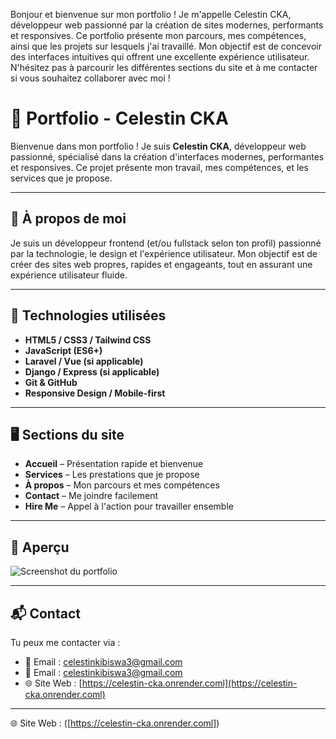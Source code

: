 Bonjour et bienvenue sur mon portfolio ! Je m'appelle Celestin CKA, 
développeur web passionné par la création de sites modernes, 
performants et responsives. Ce portfolio présente mon parcours, 
mes compétences, ainsi que les projets sur lesquels j'ai travaillé. 
Mon objectif est de concevoir des interfaces intuitives qui offrent une excellente expérience utilisateur. 
N'hésitez pas à parcourir les différentes sections du site et à me contacter si vous souhaitez collaborer avec moi !


# 💼 Portfolio - Celestin CKA

Bienvenue dans mon portfolio ! Je suis **Celestin CKA**, développeur web passionné, spécialisé dans la création d'interfaces modernes, performantes et responsives. Ce projet présente mon travail, mes compétences, et les services que je propose.

---

## 🚀 À propos de moi

Je suis un développeur frontend (et/ou fullstack selon ton profil) passionné par la technologie, le design et l'expérience utilisateur. Mon objectif est de créer des sites web propres, rapides et engageants, tout en assurant une expérience utilisateur fluide.

---

## 🧰 Technologies utilisées

- **HTML5 / CSS3 / Tailwind CSS**
- **JavaScript (ES6+)**
- **Laravel / Vue (si applicable)**
- **Django / Express (si applicable)**
- **Git & GitHub**
- **Responsive Design / Mobile-first**

---

## 🖥️ Sections du site

- **Accueil** – Présentation rapide et bienvenue
- **Services** – Les prestations que je propose
- **À propos** – Mon parcours et mes compétences
- **Contact** – Me joindre facilement
- **Hire Me** – Appel à l'action pour travailler ensemble

---

## 📸 Aperçu

![Screenshot du portfolio](./assets/screenshot.png) <!-- Mets une image de ton portfolio ici si tu en as une -->

---

## 📬 Contact

Tu peux me contacter via :

- 📧 Email : [celestinkibiswa3@gmail.com](mailto:celestinkibiswa3@gmail.com)
- 📧 Email : [celestinkibiswa3@gmail.com](https://celestin-cka.onrender.coml)
- 🌐 Site Web : [https://celestin-cka.onrender.coml](https://celestin-cka.onrender.coml) <!-- à remplacer -->


---

🌐 Site Web : ([https://celestin-cka.onrender.coml]) 



